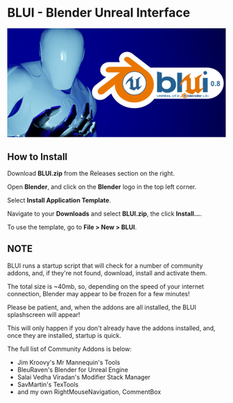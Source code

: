 # BLUI - Blender Unreal Interface

![BLUI Splash](https://github.com/SpectralVectors/BLUI/blob/main/splash.png)

## How to Install

Download __BLUI.zip__ from the Releases section on the right.

Open __Blender__, and click on the __Blender__ logo in the top left corner.

Select __Install Application Template__.

Navigate to your __Downloads__ and select __BLUI.zip__, the click __Install...__.

To use the template, go to __File > New > BLUI__.

## NOTE

BLUI runs a startup script that will check for a number of community addons, and, if they're not found, download, install and activate them.

The total size is ~40mb, so, depending on the speed of your internet connection, Blender may appear to be frozen for a few minutes!

Please be patient, and, when the addons are all installed, the BLUI splashscreen will appear!

This will only happen if you don't already have the addons installed, and, once they are installed, startup is quick.

The full list of Community Addons is below:

- Jim Kroovy's Mr Mannequin's Tools
- BleuRaven's Blender for Unreal Engine
- Salai Vedha Viradan's Modifier Stack Manager
- SavMartin's TexTools
- and my own RightMouseNavigation, CommentBox
